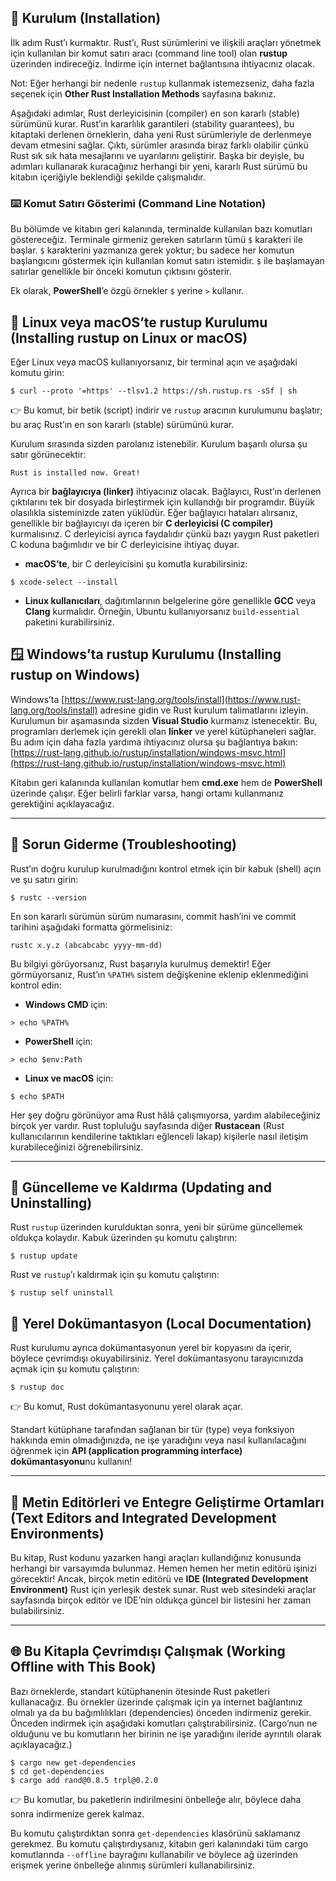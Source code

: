 ## 💾 Kurulum (Installation)

İlk adım Rust’ı kurmaktır. Rust’ı, Rust sürümlerini ve ilişkili araçları yönetmek için kullanılan bir komut satırı aracı (command line tool) olan **rustup** üzerinden indireceğiz. İndirme için internet bağlantısına ihtiyacınız olacak.

Not: Eğer herhangi bir nedenle `rustup` kullanmak istemezseniz, daha fazla seçenek için **Other Rust Installation Methods** sayfasına bakınız.

Aşağıdaki adımlar, Rust derleyicisinin (compiler) en son kararlı (stable) sürümünü kurar. Rust’ın kararlılık garantileri (stability guarantees), bu kitaptaki derlenen örneklerin, daha yeni Rust sürümleriyle de derlenmeye devam etmesini sağlar. Çıktı, sürümler arasında biraz farklı olabilir çünkü Rust sık sık hata mesajlarını ve uyarılarını geliştirir. Başka bir deyişle, bu adımları kullanarak kuracağınız herhangi bir yeni, kararlı Rust sürümü bu kitabın içeriğiyle beklendiği şekilde çalışmalıdır.

### ⌨️ Komut Satırı Gösterimi (Command Line Notation)

Bu bölümde ve kitabın geri kalanında, terminalde kullanılan bazı komutları göstereceğiz. Terminale girmeniz gereken satırların tümü `$` karakteri ile başlar. `$` karakterini yazmanıza gerek yoktur; bu sadece her komutun başlangıcını göstermek için kullanılan komut satırı istemidir. `$` ile başlamayan satırlar genellikle bir önceki komutun çıktısını gösterir.

Ek olarak, **PowerShell**’e özgü örnekler `$` yerine `>` kullanır.

## 🐧 Linux veya macOS’te rustup Kurulumu (Installing rustup on Linux or macOS)

Eğer Linux veya macOS kullanıyorsanız, bir terminal açın ve aşağıdaki komutu girin:

```
$ curl --proto '=https' --tlsv1.2 https://sh.rustup.rs -sSf | sh
```

👉 Bu komut, bir betik (script) indirir ve `rustup` aracının kurulumunu başlatır; bu araç Rust’ın en son kararlı (stable) sürümünü kurar.

Kurulum sırasında sizden parolanız istenebilir. Kurulum başarılı olursa şu satır görünecektir:

```
Rust is installed now. Great!
```

Ayrıca bir **bağlayıcıya (linker)** ihtiyacınız olacak. Bağlayıcı, Rust’ın derlenen çıktılarını tek bir dosyada birleştirmek için kullandığı bir programdır. Büyük olasılıkla sisteminizde zaten yüklüdür. Eğer bağlayıcı hataları alırsanız, genellikle bir bağlayıcıyı da içeren bir **C derleyicisi (C compiler)** kurmalısınız. C derleyicisi ayrıca faydalıdır çünkü bazı yaygın Rust paketleri C koduna bağımlıdır ve bir C derleyicisine ihtiyaç duyar.

* **macOS’te**, bir C derleyicisini şu komutla kurabilirsiniz:

```
$ xcode-select --install
```

* **Linux kullanıcıları**, dağıtımlarının belgelerine göre genellikle **GCC** veya **Clang** kurmalıdır.
  Örneğin, Ubuntu kullanıyorsanız `build-essential` paketini kurabilirsiniz.

## 🪟 Windows’ta rustup Kurulumu (Installing rustup on Windows)

Windows’ta [https://www.rust-lang.org/tools/install](https://www.rust-lang.org/tools/install) adresine gidin ve Rust kurulum talimatlarını izleyin. Kurulumun bir aşamasında sizden **Visual Studio** kurmanız istenecektir. Bu, programları derlemek için gerekli olan **linker** ve yerel kütüphaneleri sağlar. Bu adım için daha fazla yardıma ihtiyacınız olursa şu bağlantıya bakın:
[https://rust-lang.github.io/rustup/installation/windows-msvc.html](https://rust-lang.github.io/rustup/installation/windows-msvc.html)

Kitabın geri kalanında kullanılan komutlar hem **cmd.exe** hem de **PowerShell** üzerinde çalışır. Eğer belirli farklar varsa, hangi ortamı kullanmanız gerektiğini açıklayacağız.

---

## 🔧 Sorun Giderme (Troubleshooting)

Rust’ın doğru kurulup kurulmadığını kontrol etmek için bir kabuk (shell) açın ve şu satırı girin:

```
$ rustc --version
```

En son kararlı sürümün sürüm numarasını, commit hash’ini ve commit tarihini aşağıdaki formatta görmelisiniz:

```
rustc x.y.z (abcabcabc yyyy-mm-dd)
```

Bu bilgiyi görüyorsanız, Rust başarıyla kurulmuş demektir! Eğer görmüyorsanız, Rust’ın `%PATH%` sistem değişkenine eklenip eklenmediğini kontrol edin:

* **Windows CMD** için:

```
> echo %PATH%
```

* **PowerShell** için:

```
> echo $env:Path
```

* **Linux ve macOS** için:

```
$ echo $PATH
```

Her şey doğru görünüyor ama Rust hâlâ çalışmıyorsa, yardım alabileceğiniz birçok yer vardır. Rust topluluğu sayfasında diğer **Rustacean** (Rust kullanıcılarının kendilerine taktıkları eğlenceli lakap) kişilerle nasıl iletişim kurabileceğinizi öğrenebilirsiniz.

---

## 🔄 Güncelleme ve Kaldırma (Updating and Uninstalling)

Rust `rustup` üzerinden kurulduktan sonra, yeni bir sürüme güncellemek oldukça kolaydır. Kabuk üzerinden şu komutu çalıştırın:

```
$ rustup update
```

Rust ve `rustup`’ı kaldırmak için şu komutu çalıştırın:

```
$ rustup self uninstall
```
## 📖 Yerel Dokümantasyon (Local Documentation)

Rust kurulumu ayrıca dokümantasyonun yerel bir kopyasını da içerir, böylece çevrimdışı okuyabilirsiniz. Yerel dokümantasyonu tarayıcınızda açmak için şu komutu çalıştırın:

```
$ rustup doc
```

👉 Bu komut, Rust dokümantasyonunu yerel olarak açar.

Standart kütüphane tarafından sağlanan bir tür (type) veya fonksiyon hakkında emin olmadığınızda, ne işe yaradığını veya nasıl kullanılacağını öğrenmek için **API (application programming interface) dokümantasyonu**nu kullanın!

---

## 📝 Metin Editörleri ve Entegre Geliştirme Ortamları (Text Editors and Integrated Development Environments)

Bu kitap, Rust kodunu yazarken hangi araçları kullandığınız konusunda herhangi bir varsayımda bulunmaz. Hemen hemen her metin editörü işinizi görecektir! Ancak, birçok metin editörü ve **IDE (Integrated Development Environment)** Rust için yerleşik destek sunar. Rust web sitesindeki araçlar sayfasında birçok editör ve IDE’nin oldukça güncel bir listesini her zaman bulabilirsiniz.

---

## 🌐 Bu Kitapla Çevrimdışı Çalışmak (Working Offline with This Book)

Bazı örneklerde, standart kütüphanenin ötesinde Rust paketleri kullanacağız. Bu örnekler üzerinde çalışmak için ya internet bağlantınız olmalı ya da bu bağımlılıkları (dependencies) önceden indirmeniz gerekir. Önceden indirmek için aşağıdaki komutları çalıştırabilirsiniz. (Cargo’nun ne olduğunu ve bu komutların her birinin ne işe yaradığını ileride ayrıntılı olarak açıklayacağız.)

```
$ cargo new get-dependencies
$ cd get-dependencies
$ cargo add rand@0.8.5 trpl@0.2.0
```

👉 Bu komutlar, bu paketlerin indirilmesini önbelleğe alır, böylece daha sonra indirmenize gerek kalmaz.

Bu komutu çalıştırdıktan sonra `get-dependencies` klasörünü saklamanız gerekmez. Bu komutu çalıştırdıysanız, kitabın geri kalanındaki tüm cargo komutlarında `--offline` bayrağını kullanabilir ve böylece ağ üzerinden erişmek yerine önbelleğe alınmış sürümleri kullanabilirsiniz.
